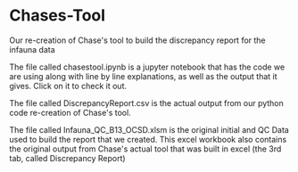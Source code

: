 # Chases-Tool
Our re-creation of Chase's tool to build the discrepancy report for the infauna data

The file called chasestool.ipynb is a jupyter notebook that has the code we are using along with line by line explanations, as well as the output that it gives. Click on it to check it out.

The file called DiscrepancyReport.csv is the actual output from our python code re-creation of Chase's tool.

The file called Infauna_QC_B13_OCSD.xlsm is the original initial and QC Data used to build the report that we created. This excel workbook also contains the original output from Chase's actual tool that was built in excel (the 3rd tab, called Discrepancy Report)
